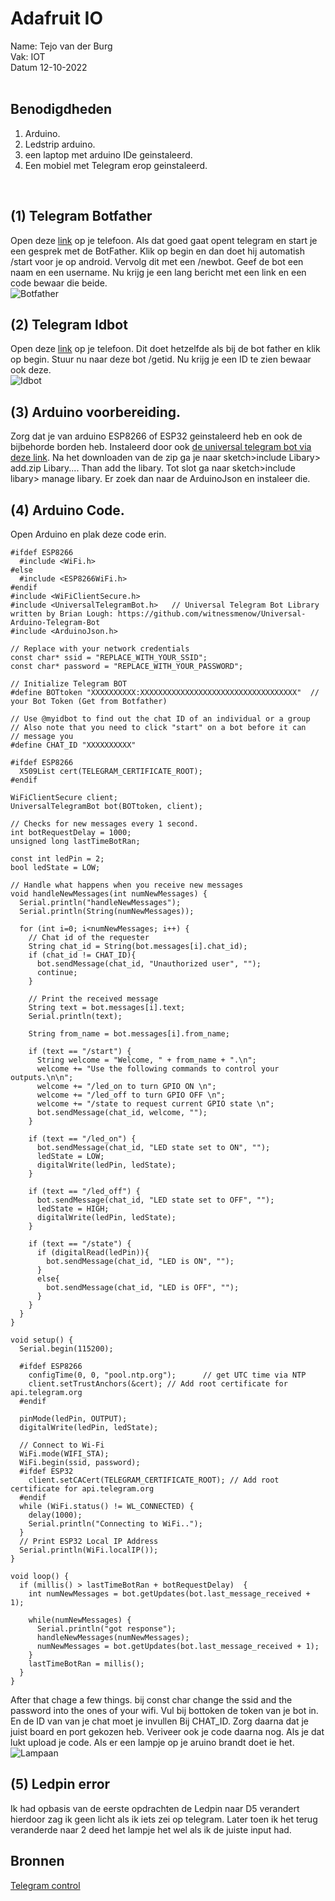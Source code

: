 # Adafruit IO
Name: Tejo van der Burg 
<br>
Vak: IOT
<br>
Datum 12-10-2022
<br>
<br>

## Benodigdheden
1. Arduino.
2. Ledstrip arduino.
3. een laptop met arduino IDe geinstaleerd.
4. Een mobiel met Telegram erop geinstaleerd.
<br>

## (1) Telegram Botfather
Open deze [link](https://t.me/botfather) op je telefoon. Als dat goed gaat opent telegram en start je een gesprek met de BotFather. Klik op begin en dan doet hij automatish /start voor je op android. Vervolg dit met een /newbot. Geef de bot een naam en een username. Nu krijg je een lang bericht met een link en een code bewaar die beide.
<br>
![Botfather](iot_images/bot.jfif)
<br>

## (2) Telegram Idbot
Open deze [link](https://t.me/myidbot) op je telefoon. Dit doet hetzelfde als bij de bot father en klik op begin. Stuur nu naar deze bot /getid. Nu krijg je een ID te zien bewaar ook deze.
<br>
![Idbot](iot_images/bot2.jfif)
<br>


## (3) Arduino voorbereiding.
Zorg dat je van arduino ESP8266 of ESP32 geinstaleerd heb en ook de bijbehorde borden heb. Instaleerd door ook [de universal telegram bot via deze link](https://github.com/witnessmenow/Universal-Arduino-Telegram-Bot/archive/master.zip). Na het downloaden van de zip ga je naar sketch>include Libary> add.zip Libary.... Than add the libary. Tot slot ga naar sketch>include libary> manage libary. Er zoek dan naar de ArduinoJson en instaleer die.
<br>

## (4) Arduino Code.
Open Arduino en plak deze code erin.
```
#ifdef ESP8266
  #include <WiFi.h>
#else
  #include <ESP8266WiFi.h>
#endif
#include <WiFiClientSecure.h>
#include <UniversalTelegramBot.h>   // Universal Telegram Bot Library written by Brian Lough: https://github.com/witnessmenow/Universal-Arduino-Telegram-Bot
#include <ArduinoJson.h>

// Replace with your network credentials
const char* ssid = "REPLACE_WITH_YOUR_SSID";
const char* password = "REPLACE_WITH_YOUR_PASSWORD";

// Initialize Telegram BOT
#define BOTtoken "XXXXXXXXXX:XXXXXXXXXXXXXXXXXXXXXXXXXXXXXXXXXXX"  // your Bot Token (Get from Botfather)

// Use @myidbot to find out the chat ID of an individual or a group
// Also note that you need to click "start" on a bot before it can
// message you
#define CHAT_ID "XXXXXXXXXX"

#ifdef ESP8266
  X509List cert(TELEGRAM_CERTIFICATE_ROOT);
#endif

WiFiClientSecure client;
UniversalTelegramBot bot(BOTtoken, client);

// Checks for new messages every 1 second.
int botRequestDelay = 1000;
unsigned long lastTimeBotRan;

const int ledPin = 2;
bool ledState = LOW;

// Handle what happens when you receive new messages
void handleNewMessages(int numNewMessages) {
  Serial.println("handleNewMessages");
  Serial.println(String(numNewMessages));

  for (int i=0; i<numNewMessages; i++) {
    // Chat id of the requester
    String chat_id = String(bot.messages[i].chat_id);
    if (chat_id != CHAT_ID){
      bot.sendMessage(chat_id, "Unauthorized user", "");
      continue;
    }
    
    // Print the received message
    String text = bot.messages[i].text;
    Serial.println(text);

    String from_name = bot.messages[i].from_name;

    if (text == "/start") {
      String welcome = "Welcome, " + from_name + ".\n";
      welcome += "Use the following commands to control your outputs.\n\n";
      welcome += "/led_on to turn GPIO ON \n";
      welcome += "/led_off to turn GPIO OFF \n";
      welcome += "/state to request current GPIO state \n";
      bot.sendMessage(chat_id, welcome, "");
    }

    if (text == "/led_on") {
      bot.sendMessage(chat_id, "LED state set to ON", "");
      ledState = LOW;
      digitalWrite(ledPin, ledState);
    }
    
    if (text == "/led_off") {
      bot.sendMessage(chat_id, "LED state set to OFF", "");
      ledState = HIGH;
      digitalWrite(ledPin, ledState);
    }
    
    if (text == "/state") {
      if (digitalRead(ledPin)){
        bot.sendMessage(chat_id, "LED is ON", "");
      }
      else{
        bot.sendMessage(chat_id, "LED is OFF", "");
      }
    }
  }
}

void setup() {
  Serial.begin(115200);

  #ifdef ESP8266
    configTime(0, 0, "pool.ntp.org");      // get UTC time via NTP
    client.setTrustAnchors(&cert); // Add root certificate for api.telegram.org
  #endif

  pinMode(ledPin, OUTPUT);
  digitalWrite(ledPin, ledState);
  
  // Connect to Wi-Fi
  WiFi.mode(WIFI_STA);
  WiFi.begin(ssid, password);
  #ifdef ESP32
    client.setCACert(TELEGRAM_CERTIFICATE_ROOT); // Add root certificate for api.telegram.org
  #endif
  while (WiFi.status() != WL_CONNECTED) {
    delay(1000);
    Serial.println("Connecting to WiFi..");
  }
  // Print ESP32 Local IP Address
  Serial.println(WiFi.localIP());
}

void loop() {
  if (millis() > lastTimeBotRan + botRequestDelay)  {
    int numNewMessages = bot.getUpdates(bot.last_message_received + 1);

    while(numNewMessages) {
      Serial.println("got response");
      handleNewMessages(numNewMessages);
      numNewMessages = bot.getUpdates(bot.last_message_received + 1);
    }
    lastTimeBotRan = millis();
  }
}
```
After that chage a few things. bij const char change the ssid and the password into the ones of your wifi. Vul bij bottoken de token van je bot in. En de ID van van je chat moet je invullen Bij CHAT_ID. Zorg daarna dat je juist board en port gekozen heb. Veriveer ook je code daarna nog. Als je dat lukt upload je code. Als er een lampje op je aruino brandt doet ie het.
<br>
![Lampaan](iot_images/lamp_aan.jfif)
<br>
## (5) Ledpin error
Ik had opbasis van de eerste opdrachten de Ledpin naar D5 verandert hierdoor zag ik geen licht als ik iets zei op telegram. Later toen ik het terug veranderde naar 2 deed het lampje het wel als ik de juiste input had.
<br>
## Bronnen
[Telegram control](https://randomnerdtutorials.com/telegram-control-esp32-esp8266-nodemcu-outputs/)
